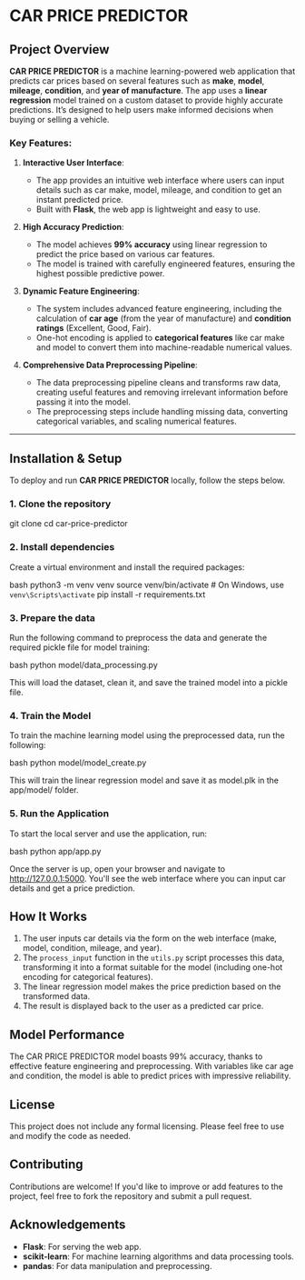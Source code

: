 # CAR PRICE PREDICTOR

## Project Overview

**CAR PRICE PREDICTOR** is a machine learning-powered web application that predicts car prices based on several features such as **make**, **model**, **mileage**, **condition**, and **year of manufacture**. The app uses a **linear regression** model trained on a custom dataset to provide highly accurate predictions. It’s designed to help users make informed decisions when buying or selling a vehicle.

### Key Features:

1. **Interactive User Interface**:
   - The app provides an intuitive web interface where users can input details such as car make, model, mileage, and condition to get an instant predicted price.
   - Built with **Flask**, the web app is lightweight and easy to use.

2. **High Accuracy Prediction**:
   - The model achieves **99% accuracy** using linear regression to predict the price based on various car features.
   - The model is trained with carefully engineered features, ensuring the highest possible predictive power.

3. **Dynamic Feature Engineering**:
   - The system includes advanced feature engineering, including the calculation of **car age** (from the year of manufacture) and **condition ratings** (Excellent, Good, Fair).
   - One-hot encoding is applied to **categorical features** like car make and model to convert them into machine-readable numerical values.

4. **Comprehensive Data Preprocessing Pipeline**:
   - The data preprocessing pipeline cleans and transforms raw data, creating useful features and removing irrelevant information before passing it into the model.
   - The preprocessing steps include handling missing data, converting categorical variables, and scaling numerical features.

---

## Installation & Setup

To deploy and run **CAR PRICE PREDICTOR** locally, follow the steps below.

### 1. Clone the repository

git clone <repository-url>
cd car-price-predictor

### 2. Install dependencies

Create a virtual environment and install the required packages:

bash
python3 -m venv venv
source venv/bin/activate  # On Windows, use `venv\Scripts\activate`
pip install -r requirements.txt

### 3. Prepare the data

Run the following command to preprocess the data and generate the required pickle file for model training:

bash
python model/data_processing.py

This will load the dataset, clean it, and save the trained model into a pickle file.

### 4. Train the Model

To train the machine learning model using the preprocessed data, run the following:

bash
python model/model_create.py

This will train the linear regression model and save it as model.plk in the app/model/ folder.

### 5. Run the Application

To start the local server and use the application, run:

bash
python app/app.py

Once the server is up, open your browser and navigate to http://127.0.0.1:5000. You'll see the web interface where you can input car details and get a price prediction.

## How It Works

1. The user inputs car details via the form on the web interface (make, model, condition, mileage, and year).
2. The `process_input` function in the `utils.py` script processes this data, transforming it into a format suitable for the model (including one-hot encoding for categorical features).
3. The linear regression model makes the price prediction based on the transformed data.
4. The result is displayed back to the user as a predicted car price.

## Model Performance

The CAR PRICE PREDICTOR model boasts 99% accuracy, thanks to effective feature engineering and preprocessing. With variables like car age and condition, the model is able to predict prices with impressive reliability.

## License

This project does not include any formal licensing. Please feel free to use and modify the code as needed.

## Contributing

Contributions are welcome! If you'd like to improve or add features to the project, feel free to fork the repository and submit a pull request.

## Acknowledgements

- **Flask**: For serving the web app.
- **scikit-learn**: For machine learning algorithms and data processing tools.
- **pandas**: For data manipulation and preprocessing.

